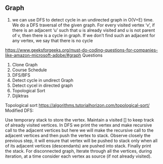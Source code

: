 ## Graph


1. we can use DFS to detect cycle in an undirected graph in O(V+E) time. 
We do a DFS traversal of the given graph. For every visited vertex ‘v’, 
if there is an adjacent ‘u’ such that u is already visited and u is not parent of v, then there is a cycle in graph. 
If we don’t find such an adjacent for any vertex, we say that there is no cycle


https://www.geeksforgeeks.org/must-do-coding-questions-for-companies-like-amazon-microsoft-adobe/#graph
Questions
1. Clone Graph
2. Course Schedule
3. DFS/BFS
4. Detect cycle in undirect Graph
5. Detect cycel in directed graph
6. Topological Sort
7. Dijiktras 


Topological sort
https://algorithms.tutorialhorizon.com/topological-sort/
Modified DFS:

Use temporary stack to store the vertex.
Maintain a visited [] to keep track of already visited vertices.
In DFS we print the vertex and make recursive call to the adjacent vertices but here we will make the recursive call to the adjacent vertices and then push the vertex to stack.
Observe closely the previous step, it will ensure that vertex will be pushed to stack only when all of its adjacent vertices (descendants) are pushed into stack.
Finally print the stack.
For disconnected graph, Iterate through all the vertices, during iteration, at a time consider each vertex as source (if not already visited).
